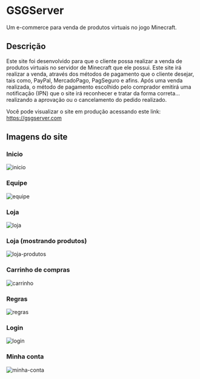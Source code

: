 # GSGServer

Um e-commerce para venda de produtos virtuais no jogo Minecraft.

## Descrição

Este site foi desenvolvido para que o cliente possa realizar a venda de produtos virtuais no servidor de Minecraft que ele possui. Este site irá realizar a venda, através dos métodos de pagamento que o cliente desejar, tais como, PayPal, MercadoPago, PagSeguro e afins. Após uma venda realizada, o método de pagamento escolhido pelo comprador emitirá uma notificação (IPN) que o site irá reconhecer e tratar da forma correta... realizando a aprovação ou o cancelamento do pedido realizado.

Você pode visualizar o site em produção acessando este link: https://gsgserver.com

## Imagens do site

### Inicio

![inicio](https://user-images.githubusercontent.com/59984020/132453836-4f0f6bbd-e7c4-47b8-811a-34ac582eaddd.png)


### Equipe

![equipe](https://user-images.githubusercontent.com/59984020/132453843-e5f1a6ac-4ab2-4e1a-ac33-9a4b1bec8afc.png)


### Loja

![loja](https://user-images.githubusercontent.com/59984020/132453853-87aa8159-f9b6-48ac-a10e-30f927d8f18a.png)


### Loja (mostrando produtos)

![loja-produtos](https://user-images.githubusercontent.com/59984020/132453856-606d550a-bf80-4663-a2da-9a7de9098517.png)


### Carrinho de compras

![carrinho](https://user-images.githubusercontent.com/59984020/132453905-6490a11b-a1c9-421d-8db4-62fa3dc660c3.png)


### Regras

![regras](https://user-images.githubusercontent.com/59984020/132453914-6105b253-c411-4bac-8515-941e77f98065.png)


### Login

![login](https://user-images.githubusercontent.com/59984020/132453924-580a2001-e946-477e-a7f7-1652cd6628d8.png)


### Minha conta

![minha-conta](https://user-images.githubusercontent.com/59984020/132453929-36ba3071-ba38-4a5f-aa41-d19b2d0472c1.png)
